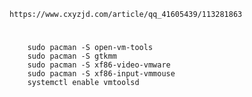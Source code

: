 `https://www.cxyzjd.com/article/qq_41605439/113281863`

#
        sudo pacman -S open-vm-tools
        sudo pacman -S gtkmm
        sudo pacman -S xf86-video-vmware
        sudo pacman -S xf86-input-vmmouse
        systemctl enable vmtoolsd

